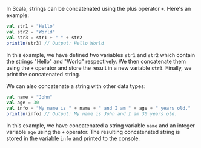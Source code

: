 In Scala, strings can be concatenated using the plus operator `+`. Here's an example:

```scala
val str1 = "Hello"
val str2 = "World"
val str3 = str1 + " " + str2
println(str3) // Output: Hello World
```

In this example, we have defined two variables `str1` and `str2` which contain the strings "Hello" and "World" respectively. We then concatenate them using the `+` operator and store the result in a new variable `str3`. Finally, we print the concatenated string.

We can also concatenate a string with other data types:

```scala
val name = "John"
val age = 30
val info = "My name is " + name + " and I am " + age + " years old."
println(info) // Output: My name is John and I am 30 years old.
```

In this example, we have concatenated a string variable `name` and an integer variable `age` using the `+` operator. The resulting concatenated string is stored in the variable `info` and printed to the console.